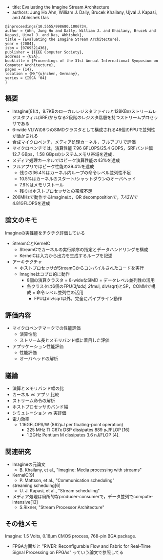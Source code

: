
- title: Evaluating the Imagine Stream Architecture
- authors: Jung Ho Ahn, William J. Dally, Brucek Khailany, Ujval J. Kapasi, and Abhishek Das

```
@inproceedings{10.5555/998680.1006734,
author = {Ahn, Jung Ho and Dally, William J. and Khailany, Brucek and Kapasi, Ujval J. and Das, Abhishek},
title = {Evaluating the Imagine Stream Architecture},
year = {2004},
isbn = {0769521436},
publisher = {IEEE Computer Society},
address = {USA},
booktitle = {Proceedings of the 31st Annual International Symposium on Computer Architecture},
pages = {14},
location = {M\"{u}nchen, Germany},
series = {ISCA '04}
}
```

## 概要

- Imagine[8]は，9.7KBのローカルレジスタファイルと128KBのストリームレジスタフィル(SRF)からなる2段階のレジスタ階層を持つストリームプロセッサである
- 6-wide VLIWの8つのSIMDクラスタとして構成される48個のFPUで並列性が活かされる
- 合成マイクロベンチ，メディア処理カーネル，フルアプリで評価
- マイクロベンチでは，演算性能 7.96 GFLOPS/25.4 GOPS，SRFバンド幅 12.7 GBps，1.58 GBpsのシステムメモリ帯域を達成．
- メディア処理カーネルではピーク演算性能の43%を達成
- フルアプリではピーク性能の39.4%を達成
  - 残りの36.4%はカーネル内ループの命令レベル並列性不足
  - 10.5%はカーネルのスタート/シャットダウンのオーバヘッド
  - 7.6%はメモリストール
  - 残りはホストプロセッサとの帯域不足
- 200MHzで動作するImagineは，QR decompositionで，7.42Wで4.81GFLOPSを達成

## 論文のキモ

Imagineの実性能をチクチク評価している

- StreamCとKernelC
  - StreamCでカーネルの実行順序の指定とデータハンドリングを構成
  - KernelCは入力から出力を生成するループを記述
- アーキテクチャ
  - ホストプロセッサがStreamCからコンパイルされたコードを実行
  - Imagineはコプロ的に動作
    - 8個の演算クラスタ = 8-wideなSIMD = データレベル並列性の活用
	- 各クラスタは6個のFPU(3*fadd, 2*fmul, div/sqrt)とSP，COMMで構成 = 命令レベル並列性の活用
	  - FPUはdiv/sqrt以外，完全にパイプライン動作

## 評価内容

- マイクロベンチマークでの性能評価
  - 演算性能
  - ストリーム長とメモリバンド幅に着目した評価
- アプリケーション性能評価
  - 性能評価
  - オーバヘッドの解析

## 議論

- 演算とメモリバンド幅の比
- カーネル vs アプリ 比較
- ストリーム命令の解析
- ホストプロセッサのバンド幅
- シミュレーション vs 実評価
- 電力効率
  - 1.16GFLOPS/W (862pJ per floating-point operation)
    - 225 MHz TI C67x DSP dissipates 889 pJ/FLOP [16]
    - 1.2GHz Pentium M dissipates 3.6 nJ/FLOP [4].

## 関連研究
- Imagineの元論文
  - B. Khailany, et al., "Imagine: Media processing with streams"
- KernelC[9]
  - P. Mattson, et al., "Communication scheduling"
- streaming scheduing[6]
  - U. J. Kapasi, et al., "Stream scheduling"
- メディア処理は局所的なproducer-consumerで，データ並列でcompute-intensive[13]
  - S.Rixner, "Stream Processor Architecture"

## その他メモ
Imagine: 1.5 Volts, 0.18µm CMOS process, 768-pin BGA package.

- FPGA方面だと "RIVER: Reconfigurable Flow and Fabric for Real-Time Signal Processing on FPGAs" っていう論文で参照してる
